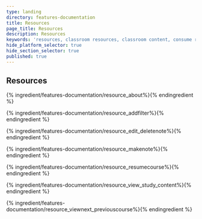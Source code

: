 ```yaml
---
type: landing
directory: features-documentation
title: Resources
page_title: Resources
description: Resources
keywords: 'resources, classroom resources, classroom content, consume resources'
hide_platform_selector: true
hide_section_selector: true
published: true
---
```

## Resources

{% ingredient/features-documentation/resource_about%}{% endingredient %}

{% ingredient/features-documentation/resource_addfilter%}{% endingredient %}

{% ingredient/features-documentation/resource_edit_deletenote%}{% endingredient %}

{% ingredient/features-documentation/resource_makenote%}{% endingredient %}

{% ingredient/features-documentation/resource_resumecourse%}{% endingredient %}

{% ingredient/features-documentation/resource_view_study_content%}{% endingredient %}

{% ingredient/features-documentation/resource_viewnext_previouscourse%}{% endingredient %}
